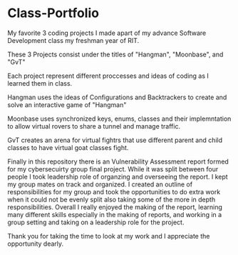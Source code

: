 # Class-Portfolio
My favorite 3 coding projects I made apart of my advance Software Development class my freshman year of RIT.

These 3 Projects consist under the titles of "Hangman", "Moonbase", and "GvT"

Each project represent different proccesses and ideas of coding as I learned them in class.

Hangman uses the ideas of Configurations and Backtrackers to create and solve an interactive game of "Hangman"

Moonbase uses synchronized keys, enums, classes and their implemntation to allow virtual rovers to share a tunnel and manage traffic.

GvT creates an arena for virtual fightrs that use different parent and child classes to have virtual goat classes fight.

Finally in this repository there is an Vulnerability Assessment report formed for my cybersecuirty group final project. While it was split between four people I took leadership role of organzing and overseeing the report. I kept my group mates on track and organized. I created an outline of responsibilities for my group and took the opportunities to do extra work when it could not be evenly split also taking some of the more in depth responsibilities. Overall I really enjoyed the making of the report, learning many different skills especially in the making of reports, and working in a group setting and taking on a leadership role for the project.

Thank you for taking the time to look at my work and I appreciate the opportunity dearly.

